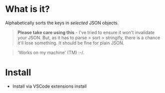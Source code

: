 # What is it?

Alphabetically sorts the keys in _selected_ JSON objects.

> **Please take care using this** - I've tried to ensure it won't invalidate your JSON. But, as it has to parse > sort > stringify, there is a chance it'll lose something. It should be fine for plain JSON. 

> 'Works on my machine' (TM) :-/.

# Install

* Install via VSCode extensions install

